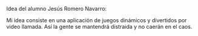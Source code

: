 Idea del alumno Jesús Romero Navarro:

Mi idea consiste en una aplicación de juegos dinámicos y divertidos por video llamada.
Así la gente se mantendrá distraida y no caerán en el caos.
